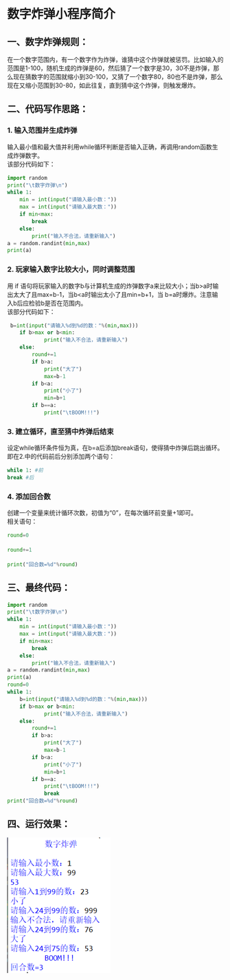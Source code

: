# 数字炸弹小程序简介
## 一、数字炸弹规则：
在一个数字范围内，有一个数字作为炸弹，谁猜中这个炸弹就被惩罚。比如输入的范围是1-100，随机生成的炸弹是60，然后猜了一个数字是30，30不是炸弹，那么现在猜数字的范围就缩小到30-100，又猜了一个数字80，80也不是炸弹，那么现在又缩小范围到30-80，如此往复，直到猜中这个炸弹，则触发爆炸。


## 二、代码写作思路：
### 1. 输入范围并生成炸弹
输入最小值和最大值并利用while循环判断是否输入正确，再调用random函数生成炸弹数字。   
该部分代码如下：
```python
import random
print("\t数字炸弹\n")
while 1:
    min = int(input("请输入最小数："))
    max = int(input("请输入最大数："))
    if min<max:
        break
    else:
        print("输入不合法，请重新输入")
a = random.randint(min,max)
print(a)
```

### 2. 玩家输入数字比较大小，同时调整范围
用 if 语句将玩家输入的数字b与计算机生成的炸弹数字a来比较大小；当b>a时输出太大了且max=b-1，当b<a时输出太小了且min=b+1，当 b=a时爆炸。注意输入b后应检验b是否在范围内。  
该部分代码如下：
```python
 b=int(input("请输入%d到%d的数："%(min,max)))
    if b>max or b<min:
            print("输入不合法，请重新输入")
    else:
        round+=1
        if b>a:
            print("大了")
            max=b-1
        if b<a:
            print("小了")
            min=b+1
        if b==a:
            print("\tBOOM!!!")
```
### 3. 建立循环，直至猜中炸弹后结束
设定while循环条件恒为真，在b=a后添加break语句，使得猜中炸弹后跳出循环。  
即在2.中的代码前后分别添加两个语句：
```python
while 1: #前
break #后
```
### 4. 添加回合数
创建一个变量来统计循环次数，初值为“0”，在每次循环前变量+1即可。  
相关语句：
```python
round=0

round+=1

print("回合数=%d"%round)
```   

## 三、最终代码：
```python
import random
print("\t数字炸弹\n")
while 1:
    min = int(input("请输入最小数："))
    max = int(input("请输入最大数："))
    if min<max:
        break
    else:
        print("输入不合法，请重新输入")
a = random.randint(min,max)
print(a)
round=0
while 1:
    b=int(input("请输入%d到%d的数："%(min,max)))
    if b>max or b<min:
            print("输入不合法，请重新输入")
    else:
        round+=1
        if b>a:
            print("大了")
            max=b-1
        if b<a:
            print("小了")
            min=b+1
        if b==a:
            print("\tBOOM!!!")
            break
print("回合数=%d"%round)
```
## 四、运行效果：
![](2020-08-11_081301.png)



